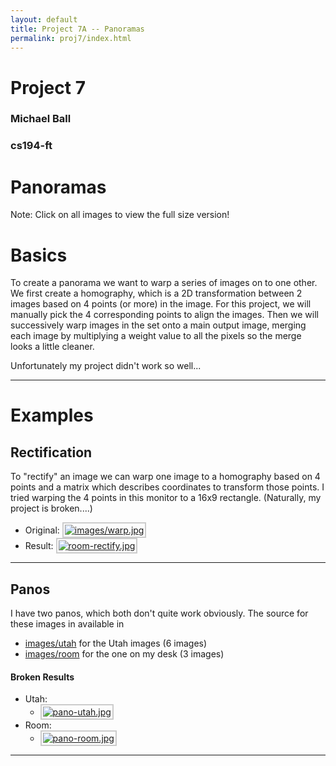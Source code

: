 ```yaml
---
layout: default
title: Project 7A -- Panoramas
permalink: proj7/index.html
---
```


<style type="text/css">
img {
    max-width: 350px;
    border: 2px solid #CCC;
    padding: 2px;
}
</style>

# Project 7

### Michael Ball
### cs194-ft

# Panoramas

Note: Click on all images to view the full size version!

# Basics

To create a panorama we want to warp a series of images on to one other. We first create a homography, which is a 2D transformation between 2 images based on 4 points (or more) in the image. For this project, we will manually pick the 4 corresponding points to align the images. Then we will successively warp images in the set onto a main output image, merging each image by multiplying a weight value to all the pixels so the merge looks a little cleaner. 

Unfortunately my project didn't work so well...

---

# Examples

## Rectification
To "rectify" an image we can warp one image to a homography based on 4 points and a matrix which describes coordinates to transform those points. I tried warping the 4 points in this monitor to a 16x9 rectangle. (Naturally, my project is broken....)

* Original:  [![images/warp.jpg](images/warp.jpg)](images/warp.jpg)
* Result:  [![room-rectify.jpg](room-rectify.jpg)](room-rectify.jpg)

---

## Panos
I have two panos, which both don't quite work obviously.
The source for these images in available in 

* [images/utah](images/utah/) for the Utah images (6 images)
* [images/room](images/room/) for the one on my desk (3 images)

#### Broken Results

* Utah:
    * [![pano-utah.jpg](pano-utah.jpg)](pano-utah.jpg) 
* Room:
    * [![pano-room.jpg](pano-room.jpg)](pano-room.jpg)
    
---